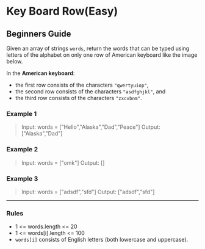 # Key Board Row(Easy)

## Beginners Guide

Given an array of strings `words`, return the words that can be typed using letters of the alphabet on only one row of American keyboard like the image below.

In the **American keyboard**:

* the first row consists of the characters `"qwertyuiop"`,
* the second row consists of the characters `"asdfghjkl"`, and
* the third row consists of the characters `"zxcvbnm"`.

### Example 1

> Input: words = ["Hello","Alaska","Dad","Peace"]
Output: ["Alaska","Dad"]

### Example 2

> Input: words = ["omk"]
Output: []

### Example 3

> Input: words = ["adsdf","sfd"]
Output: ["adsdf","sfd"]

---

### Rules

* 1 <= words.length <= 20
* 1 <= words[i].length <= 100
* `words[i]` consists of English letters (both lowercase and uppercase).

